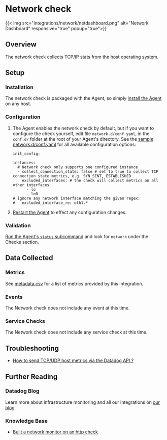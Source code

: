 # Network check
{{< img src="integrations/network/netdashboard.png" alt="Network Dashboard" responsive="true" popup="true">}}
## Overview

The network check collects TCP/IP stats from the host operating system.

## Setup
### Installation

The network check is packaged with the Agent, so simply [install the Agent][1] on any host.

### Configuration

1. The Agent enables the network check by default, but if you want to configure the check yourself, edit file `network.d/conf.yaml`, in the `conf.d/` folder at the root of your Agent's directory. See the [sample network.d/conf.yaml][2] for all available configuration options:

    ```
    init_config:

    instances:
      # Network check only supports one configured instance
      - collect_connection_state: false # set to true to collect TCP connection state metrics, e.g. SYN_SENT, ESTABLISHED
        excluded_interfaces: # the check will collect metrics on all other interfaces
          - lo
          - lo0
    # ignore any network interface matching the given regex:
    #   excluded_interface_re: eth1.*
    ```

2. [Restart the Agent][3] to effect any configuration changes.

### Validation

[Run the Agent's `status` subcommand][4] and look for `network` under the Checks section.

## Data Collected
### Metrics
See [metadata.csv][5] for a list of metrics provided by this integration.

### Events
The Network check does not include any event at this time.

### Service Checks
The Network check does not include any service check at this time.

## Troubleshooting

* [How to send TCP/UDP host metrics via the Datadog API ?][6]

## Further Reading
### Datadog Blog
Learn more about infrastructure monitoring and all our integrations on [our blog][7]

### Knowledge Base
* [Built a network monitor on an http check][8]


[1]: https://app.datadoghq.com/account/settings#agent
[2]: https://github.com/DataDog/integrations-core/blob/master/network/conf.yaml.default
[3]: https://docs.datadoghq.com/agent/faq/agent-commands/#start-stop-restart-the-agent
[4]: https://docs.datadoghq.com/agent/faq/agent-commands/#agent-status-and-information
[5]: https://github.com/DataDog/integrations-core/blob/master/network/metadata.csv
[6]: https://docs.datadoghq.com/integrations/faq/how-to-send-tcp-udp-host-metrics-via-the-datadog-api
[7]: https://www.datadoghq.com/blog/
[8]: https://docs.datadoghq.com/monitors/monitor_types/network
